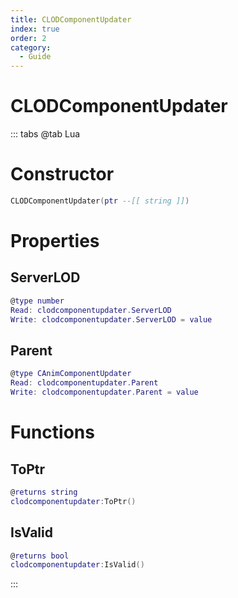```yaml
---
title: CLODComponentUpdater
index: true
order: 2
category:
  - Guide
---
```


# CLODComponentUpdater

::: tabs
@tab Lua
# Constructor
```lua
CLODComponentUpdater(ptr --[[ string ]])
```
# Properties
## ServerLOD 
```lua
@type number
Read: clodcomponentupdater.ServerLOD
Write: clodcomponentupdater.ServerLOD = value
```
## Parent 
```lua
@type CAnimComponentUpdater
Read: clodcomponentupdater.Parent
Write: clodcomponentupdater.Parent = value
```
# Functions
## ToPtr
```lua
@returns string
clodcomponentupdater:ToPtr()
```
## IsValid
```lua
@returns bool
clodcomponentupdater:IsValid()
```

:::